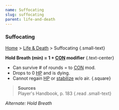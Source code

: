 ```yaml
---
name: Suffocating
slug: suffocating
parent: life-and-death
---
```

### Suffocating
[Home](dm-operations-center) > [Life & Death](life-and-death) > Suffocating {.small-text}

 **Hold Breath (min) = 1 + [CON](CONSTITUTION) modifier** {.text-center}
 
- Can survive # of rounds = to [CON](CONSTITUTION) mod.
- Drops to 0 [HP](HIT-POINTS) and is dying.
- Cannot regain [HP](HIT-POINTS) or [stabilize](stabilizing) w/o air.
{.square}

> **Sources** <br/>
> Player's Handbook, p. 183
{.read .small-text}

*Alternate: Hold Breath*